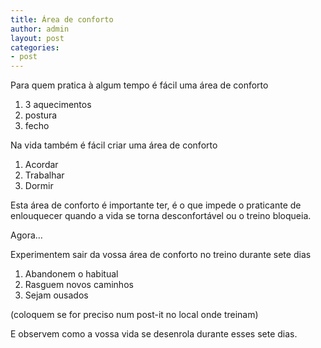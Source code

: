 ```yaml
---
title: Área de conforto
author: admin
layout: post
categories:
- post
---
```

Para quem pratica à algum tempo é fácil uma área de conforto

1.  3 aquecimentos
2.  postura
3.  fecho

Na vida também é fácil criar uma área de conforto

1.  Acordar
2.  Trabalhar
3.  Dormir

Esta área de conforto é importante ter, é o que impede o praticante de enlouquecer quando a vida se torna desconfortável ou o treino bloqueia.

Agora&#8230;

Experimentem sair da vossa área de conforto no treino durante sete dias

1.  Abandonem o habitual
2.  Rasguem novos caminhos
3.  Sejam ousados

(coloquem se for preciso num post-it no local onde treinam)

E observem como a vossa vida se desenrola durante esses sete dias.
